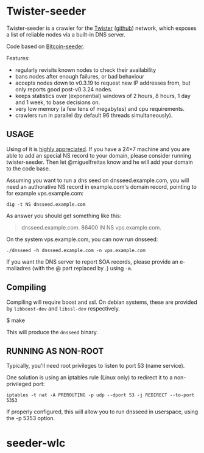 Twister-seeder
==============

Twister-seeder is a crawler for the [Twister](http://twister.net.co) 
([github](https://github.com/miguelfreitas/twister-core)) network,
which exposes a list of reliable nodes via a built-in DNS server.

Code based on [Bitcoin-seeder](https://github.com/sipa/bitcoin-seeder).

Features:
* regularly revisits known nodes to check their availability
* bans nodes after enough failures, or bad behaviour
* accepts nodes down to v0.3.19 to request new IP addresses from,
  but only reports good post-v0.3.24 nodes.
* keeps statistics over (exponential) windows of 2 hours, 8 hours,
  1 day and 1 week, to base decisions on.
* very low memory (a few tens of megabytes) and cpu requirements.
* crawlers run in parallel (by default 96 threads simultaneously).

USAGE
-----

Using of it is [highly appreciated](http://twister.net.co/?p=410). If you
have a 24×7 machine and you are able to add an special NS record to your domain,
please consider running twister-seeder. Then let @miguelfreitas know
and he will add your domain to the code base.

Assuming you want to run a dns seed on dnsseed.example.com, you will
need an authorative NS record in example.com's domain record, pointing
to for example vps.example.com:

    dig -t NS dnsseed.example.com

As answer you should get something like this:

> dnsseed.example.com.   86400    IN      NS     vps.example.com.

On the system vps.example.com, you can now run dnsseed:

    ./dnsseed -h dnsseed.example.com -n vps.example.com

If you want the DNS server to report SOA records, please provide an
e-mailadres (with the @ part replaced by .) using `-m`.

Compiling
-------------------
Compiling will require boost and ssl.  On debian systems, these are provided
by `libboost-dev` and `libssl-dev` respectively.

$ make

This will produce the `dnsseed` binary.

RUNNING AS NON-ROOT
-------------------

Typically, you'll need root privileges to listen to port 53 (name service).

One solution is using an iptables rule (Linux only) to redirect it to
a non-privileged port:

    iptables -t nat -A PREROUTING -p udp --dport 53 -j REDIRECT --to-port 5353

If properly configured, this will allow you to run dnsseed in userspace, using
the -p 5353 option.
# seeder-wlc
